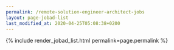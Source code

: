 ```yaml
---
permalink: /remote-solution-engineer-architect-jobs
layout: page-jobad-list
last_modified_at: 2020-04-25T05:08:38+0200
---
```

{% include render_jobad_list.html permalink=page.permalink %}

